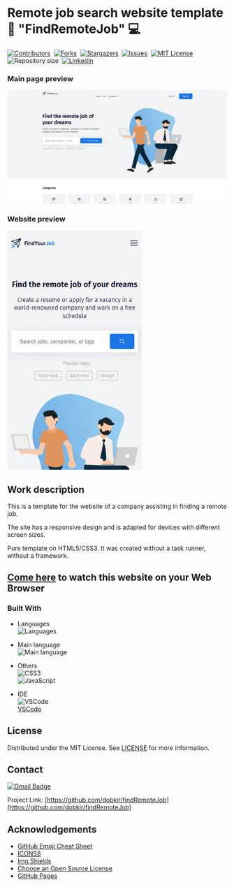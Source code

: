 # Remote job search website template :iphone: "FindRemoteJob" :computer:

[![Contributors][contributors-shield]][contributors-url]&nbsp;
[![Forks][forks-shield]][forks-url]&nbsp;
[![Stargazers][stars-shield]][stars-url]&nbsp;
[![Issues][issues-shield]][issues-url]&nbsp;
[![MIT License][license-shield]][license-url]&nbsp;
![Repository size][repo-size-shield]&nbsp;
[![LinkedIn][linkedin-shield]][linkedin-url]

### Main page preview
![Website trailer][product-screenshot-main_page]
### Website preview
![Website on mobile devices trailer][product-screenshot-mobile_devices]

<!-- WORK DESCRIPTION -->
## Work description

This is a template for the website of a company assisting in finding a remote job.

The site has a responsive design and is adapted for devices with different screen sizes.

Pure template on HTML5/CSS3. It was created without a task runner, without a framework.

<!-- LINK TO WEBSITE -->
## [Come here](https://dobkir.github.io/findRemoteJob/) to watch this website on your Web Browser

<!-- TOOLS -->
### Built With

- Languages<br>
![Languages][languages-shield]

- Main language<br>
![Main language][main-language-shield]

- Others<br>
![CSS3](https://img.shields.io/badge/CSS3-28.4%25-563d7c?logo=CSS3&logoColor=563d7c&style=for-the-badge)<br>
![JavaScript](https://img.shields.io/badge/JavaScript-1.8%25-f1e05a?logo=JavaScript&logoColor=f1e05a&style=for-the-badge)

- IDE<br>
![VSCode](https://img.icons8.com/color/48/000000/visual-studio-code-2019.png)<br>
 [VSCode](https://code.visualstudio.com/)

<!-- LICENSE -->
## License

Distributed under the MIT License. See [LICENSE](LICENSE.txt) for more information.

<!-- CONTACT -->
## Contact

[![Gmail Badge](https://img.shields.io/badge/Gmail-d14836?style=for-the-badge&logo=Gmail&logoColor=white&link=mailto:p.kirillov2020@gmail.com)](mailto:p.kirillov2020@gmail.com)

Project Link: [https://github.com/dobkir/findRemoteJob](https://github.com/dobkir/findRemoteJob)

<!-- ACKNOWLEDGEMENTS -->
## Acknowledgements
- [GitHub Emoji Cheat Sheet](https://www.webpagefx.com/tools/emoji-cheat-sheet)
- [ICONS8](https://icons8.com/)
- [Img Shields](https://shields.io)
- [Choose an Open Source License](https://choosealicense.com)
- [GitHub Pages](https://pages.github.com)

<!-- MARKDOWN LINKS & IMAGES -->
<!-- https://www.markdownguide.org/basic-syntax/#reference-style-links -->
[contributors-shield]: https://img.shields.io/github/contributors/dobkir/findRemoteJob.svg?style=for-the-badge
[contributors-url]: https://github.com/dobkir/findRemoteJob/graphs/contributors
[forks-shield]: https://img.shields.io/github/forks/dobkir/findRemoteJob.svg?style=for-the-badge
[forks-url]: https://github.com/dobkir/findRemoteJob/network/members
[stars-shield]: https://img.shields.io/github/stars/dobkir/findRemoteJob.svg?style=for-the-badge
[stars-url]: https://github.com/dobkir/findRemoteJob/stargazers
[issues-shield]: https://img.shields.io/github/issues/dobkir/findRemoteJob.svg?style=for-the-badge
[issues-url]: https://github.com/dobkir/findRemoteJob/issues
[license-shield]: https://img.shields.io/github/license/dobkir/findRemoteJob.svg?style=for-the-badge
[license-url]: https://github.com/dobkir/findRemoteJob/blob/master/LICENSE.txt
[linkedin-shield]: https://img.shields.io/badge/-LinkedIn-black.svg?style=for-the-badge&logo=linkedin&colorB=555
[linkedin-url]: https://www.linkedin.com/in/pavel-kirillov-dobkir
[repo-size-shield]: https://img.shields.io/github/repo-size/dobkir/findRemoteJob.svg?style=for-the-badge
[languages-shield]: https://img.shields.io/github/languages/count/dobkir/findRemoteJob.svg?style=for-the-badge
[main-language-shield]: https://img.shields.io/github/languages/top/dobkir/findRemoteJob.svg?style=for-the-badge&color=e34c26
[product-screenshot-main_page]: https://github.com/dobkir/trailers/blob/master/find_remote_job/find_remote_job_trailer.gif
[product-screenshot-mobile_devices]: https://github.com/dobkir/trailers/blob/master/find_remote_job/find_remote_job_mobile_trailer.gif

<!-- Pages -->

